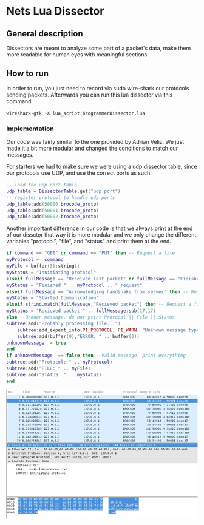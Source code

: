 # Nets Lua Dissector


## General description
Dissectors are meant to analyze some part of a packet's data, make them more readable for 
human eyes with meaningful sections.


## How to run
In order to run, you just need to record via sudo wire-shark our protocols sending packets.
Afterwards you can run this lua dissector via this command

``wireshark-gtk -X lua_script:brogrammerDissector.lua``

### Implementation
Our code was fairly similar to the one provided by Adrian Veliz. We just made it a bit more
modular and changed the conditions to match our messages.

For starters we had to make sure we were using a udp dissector table, since our protocols
use UDP, and use the correct ports as such:

```lua
-- load the udp.port table 
udp_table = DissectorTable.get("udp.port") 
-- register protocol to handle udp ports 
udp_table:add(50000,brocode_proto) 
udp_table:add(50001,brocode_proto) 
udp_table:add(50002,brocode_proto)

```
Another important difference in our code is that we always print at the end of our dissctor
that way it is more modular and we only change the different variables "protocol", "file",
and "status" and print them at the end.

```lua
if command == "GET" or command == "PUT" then -- Request a file
myProtocol =  command
myFile = buffer(3):string()
myStatus = "Innitiating protocol"
elseif fullMessage == "Received last packet" or fullMessage == "Finished!" then -- Request a file
myStatus = "Finished " .. myProtocol .. " request"
elseif fullMessage == "Acknowledging handshake from server" then -- Request a file
myStatus = "Started Communication"
elseif string.match(fullMessage,"Recieved packet") then -- Request a file
myStatus = "Recieved packet " .. fullMessage:sub(17,17)
else --Unkown message, do not print Protocol || File || Status
subtree:add("Probably processing file...")
    subtree:add_expert_info(PI_PROTOCOL, PI_WARN, "Unknown message type")
    subtree:add(buffer(0),"ERROR: " .. buffer(0))
unknownMessage  = true
end
if unknownMessage  == false then --Valid message, print everything 
subtree:add("Protocol: " .. myProtocol)
subtree:add("FILE: " .. myFile)
subtree:add("STATUS: " .. myStatus)
end

```

![Screenshot of our dissector in wireshark](ss.png)
